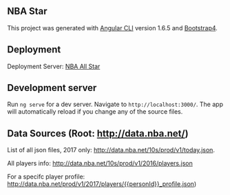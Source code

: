 ## NBA Star

This project was generated with [Angular CLI](https://github.com/angular/angular-cli) version 1.6.5 and [Bootstrap4](https://getbootstrap.com/).

## Deployment
Deployment Server: [NBA All Star](http://nbastar.s3-website-us-east-1.amazonaws.com)

## Development server

Run `ng serve` for a dev server. Navigate to `http://localhost:3000/`. The app will automatically reload if you change any of the source files.

## Data Sources (Root: http://data.nba.net/)
List of all json files, 2017 only: http://data.nba.net/10s/prod/v1/today.json.

All players info: http://data.nba.net/10s/prod/v1/2016/players.json

For a specifc player profile: http://data.nba.net/prod/v1/2017/players/{{personId}}_profile.json)

